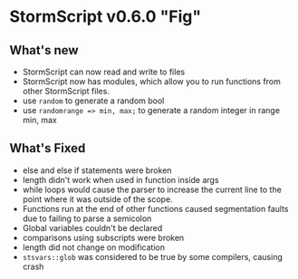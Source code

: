 # StormScript v0.6.0 "Fig"

## What's new
* StormScript can now read and write to files
* StormScript now has modules, which allow you to run functions from other StormScript files.
* use `random` to generate a random bool
* use `randomrange => min, max;` to generate a random integer in range min, max

## What's Fixed
* else and else if statements were broken
* length didn't work when used in function inside args
* while loops would cause the parser to increase the current line to the point where it was outside of the scope.
* Functions run at the end of other functions caused segmentation faults due to failing to parse a semicolon
* Global variables couldn't be declared
* comparisons using subscripts were broken
* length did not change on modification
* `stsvars::glob` was considered to be true by some compilers, causing crash